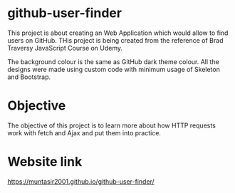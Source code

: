 # github-user-finder
This project is about creating an Web Application which would allow to find users on GitHub. THis project is being created from the reference of Brad Traversy JavaScript Course on Udemy.

The background colour is the same as GitHub dark theme colour. All the designs were made using custom code with minimum usage of Skeleton and Bootstrap.

# Objective
The objective of this project is to learn more about how HTTP requests work with fetch and Ajax and put them into practice.

# Website link
https://muntasir2001.github.io/github-user-finder/
